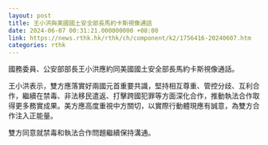 ```yaml
---
layout: post
title: 王小洪與美國國土安全部長馬約卡斯視像通話
date: 2024-06-07 00:31:21.000000000 +08:00
link: https://news.rthk.hk/rthk/ch/component/k2/1756416-20240607.htm
categories: rthk
---
```


國務委員、公安部部長王小洪應約同美國國土安全部長馬約卡斯視像通話。

王小洪表示，雙方應落實好兩國元首重要共識，堅持相互尊重、管控分歧、互利合作，繼續在禁毒、非法移民遣返、打擊跨國犯罪等方面深化合作，推動執法合作取得更多務實成果。美方應高度重視中方關切，以實際行動體現應有誠意，為雙方合作注入正能量。

雙方同意就禁毒和執法合作問題繼續保持溝通。
